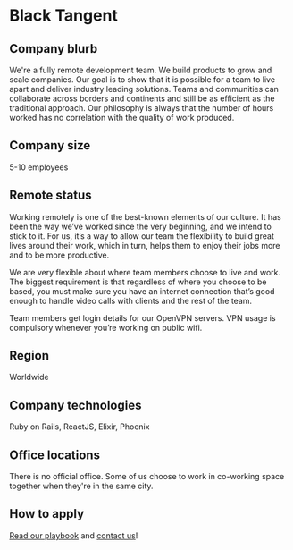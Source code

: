 # Black Tangent

## Company blurb

We're a fully remote development team. We build products to grow and scale companies. Our goal is to show that it is possible for a team to live apart and deliver industry leading solutions. Teams and communities can collaborate across borders and continents and still be as efficient as the traditional approach. Our philosophy is always that the number of hours worked has no correlation with the quality of work produced.

## Company size

5-10 employees

## Remote status

Working remotely is one of the best-known elements of our culture. It has been the way we’ve worked since the very beginning, and we intend to stick to it. For us, it’s a way to allow our team the flexibility to build great lives around their work, which in turn, helps them to enjoy their jobs more and to be more productive.

We are very flexible about where team members choose to live and work. The biggest requirement is that regardless of where you choose to be based, you must make sure you have an internet connection that’s good enough to handle video calls with clients and the rest of the team.

Team members get login details for our OpenVPN servers. VPN usage is compulsory whenever you’re working on public wifi.

## Region

Worldwide

## Company technologies

Ruby on Rails, ReactJS, Elixir, Phoenix

## Office locations

There is no official office. Some of us choose to work in co-working space together when they're in the same city.

## How to apply

[Read our playbook](https://blacktangent.com/playbook/) and [contact us](https://blacktangent.com/careers/)!
